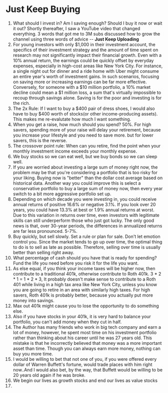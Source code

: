 # Just Keep Buying

1. What should I invest in? Am I saving enough? Should I buy it now or wait it out? Shortly thereafter, I saw a YouTube video that changed everything. 3 words that got me to 3M subs discussed how to grow the channel using three words of advice -- **Just Keep Uploading**
2. For young investors with only $1,000 in their investment account, the specifics of their investment strategy and the amount of time spent on research may not significantly impact their financial growth. Even with a 10% annual return, the earnings could be quickly offset by everyday expenses, especially in high-cost areas like New York City. For instance, a single night out for dinner and a ride home with Uber might consume an entire year's worth of investment gains. In such scenarios, focusing on saving more or increasing earnings can be far more effective. Conversely, for someone with a $10 million portfolio, a 10% market decline could mean a $1 million loss, a sum that's virtually impossible to recoup through savings alone. Saving is for the poor and investing is for the rich.
3. The 2x Rule: If I want to buy a $400 pair of dress shoes, I would also have to buy $400 worth of stocks(or other income-producing assets). This makes me re-evalutate how much I want something.
4. When you get a raise, how much should you spend? 50%. For high savers, spending more of your raise will delay your retirement, because you increase your lifestyle and you need to save more. but for lower savers, this is the reverse.
5. The crossover point rule: When can you retire, find the point when your monthly investment income exceeds your monthly expense.
6. We buy stocks so we can eat well, but we buy bonds so we can sleep well.
7. If you are worried about investing a large sum of money right now, the problem may be that you're considering a portfolio that is too risky for your liking. Buying now is "better" than the dollar cost average based on historical data. Another way you could improve this is select a conservative portfolio to buy a large sum of money now, then every year switch to a bit more aggressive portfolio set up.
8. Depending on which decade you were investing in, you could receive annual returns of positive 16.6% or negative 3.1%. If you look over 20 years, you could have 13.3% at best or 1.9% annual returns at worst. Due to this variation in returns over time, even investors with legitimate skills can still underperform those who just got lucky. The only good news is that, over 30-year periods, the differences in annualized returns are far less pronounced. 5-7%.
9. Buy quickly, but sell slowly. Set a rule or plan for sale. Don't let emotion control you. Since the market tends to go up over time, the optimal thing to do is to sell as late as possible. Therefore, selling over time is usually better than selling right away.
10. What percentage of cash should you have that is ready for spending? Fund the life you need before you risk it for the life you want.
11. As else equal, if you think your income taxes will be higher now, then contribute to a traditional 401k, otherwise contribute to Roth 401k. 3 * 2 * 1 = 1 * 2 * 3, It probably doesn't make sense to contribute to a Roth 401 while living in a high tax area like New York City, unless you know you are going to retire in an area with similarly high taxes. For high savers, Roth 401k is probably better, because you actually put more money into savings.
12. Max out 401k might cause you to lose the opportunity to do something else.
13. Also if you have stocks in your 401k, it is very hard to balance your portfolio, you can't add money when they cut in half.
14. The Author has many friends who work in big tech company and earn a lot of money, however, he spent most time on his investment portfolio rather than thinking about his career until he was 27 years old. This mistake is that he incorrectly believed that money was a more important asset than time. Though you can always earn more money, nothing can buy you more time.
15. I would be willing to bet that not one of you, if you were offered every dollar of Warren Buffett's fortune, would trade places with him right now..And I would also bet, by the way, that Buffett would be willing to be 20 years old again if he was broke.
16. We begin our lives as growth stocks and end our lives as value stocks
17. 
